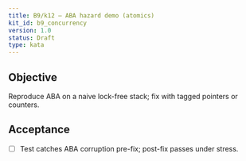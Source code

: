 ```yaml
---
title: B9/k12 — ABA hazard demo (atomics)
kit_id: b9_concurrency
version: 1.0
status: Draft
type: kata
---
```

## Objective
Reproduce ABA on a naive lock-free stack; fix with tagged pointers or counters.
## Acceptance
- [ ] Test catches ABA corruption pre-fix; post-fix passes under stress.
